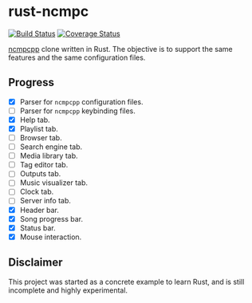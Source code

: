 rust-ncmpc
==========

[![Build Status](https://travis-ci.org/bchretien/rust-ncmpc.svg?branch=master)](https://travis-ci.org/bchretien/rust-ncmpc)
[![Coverage Status](https://coveralls.io/repos/github/bchretien/rust-ncmpc/badge.svg?branch=master)](https://coveralls.io/github/bchretien/rust-ncmpc?branch=master)

[ncmpcpp][ncmpcpp] clone written in Rust. The objective is to support the same features and the same configuration files.

## Progress

- [x] Parser for `ncmpcpp` configuration files.
- [ ] Parser for `ncmpcpp` keybinding files.
- [x] Help tab.
- [x] Playlist tab.
- [ ] Browser tab.
- [ ] Search engine tab.
- [ ] Media library tab.
- [ ] Tag editor tab.
- [ ] Outputs tab.
- [ ] Music visualizer tab.
- [ ] Clock tab.
- [ ] Server info tab.
- [x] Header bar.
- [x] Song progress bar.
- [x] Status bar.
- [x] Mouse interaction.

## Disclaimer

This project was started as a concrete example to learn Rust, and is still incomplete and highly experimental.

[ncmpcpp]: https://github.com/arybczak/ncmpcpp
